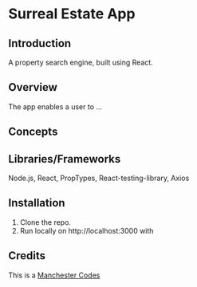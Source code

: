 # Surreal Estate App

## Introduction

A property search engine, built using React.

## Overview

The app enables a user to ...

## Concepts



## Libraries/Frameworks

Node.js, React, PropTypes, React-testing-library, Axios

## Installation

1. Clone the repo.
2. Run locally on http://localhost:3000 with <npm start>

## Credits

This is a [Manchester Codes]("https://www.manchestercodes.com/")

